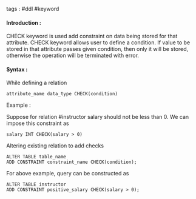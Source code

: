 tags : #ddl #keyword 

#### Introduction : 

CHECK keyword is used add constraint on data being stored for that attribute. CHECK keyword allows user to define a condition. If value to be stored in that attribute passes given condition, then only it will be stored, otherwise the operation will be terminated with error. 

#### Syntax :

While defining a relation

```
attribute_name data_type CHECK(condition)
```

Example : 

Suppose for relation #instructor salary should not be less than 0. We can impose this constraint as 

```
salary INT CHECK(salary > 0)
```

Altering existing relation to add checks 

```
ALTER TABLE table_name
ADD CONSTRAINT constraint_name CHECK(condition);
```

For above example, query can be constructed as 

```
ALTER TABLE instructor
ADD CONSTRAINT positive_salary CHECK(salary > 0);
```

